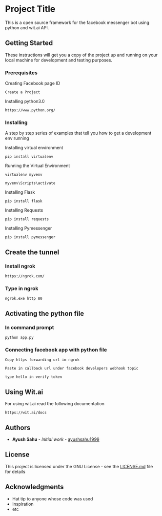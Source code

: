 # Project Title

This is a open source framework for the facebook messenger bot using python and wit.ai API.
## Getting Started

These instructions will get you a copy of the project up and running on your local machine for development and testing purposes.
### Prerequisites

Creating Facebook page ID

```
Create a Project
```
Installing python3.0

```
https://www.python.org/
```


### Installing

A step by step series of examples that tell you how to get a development env running

Installing virtual environment

```
pip install virtualenv
```
Running the Virtual Environment

```
virtualenv myvenv
```
```
myvenv\Scripts\activate
```

Installing Flask

```
pip install flask
```

Installing Requests

```
pip install requests
```

Installing Pymessenger

```
pip install pymessenger
```

## Create the tunnel

### Install ngrok

```
https://ngrok.com/
```

### Type in ngrok

```
ngrok.exe http 80
```

## Activating the python file

### In command prompt
```
python app.py

```
### Connecting facebook app with python file
```
Copy https forwarding url in ngrok
```
```
Paste in callback url under facebook developers webhook topic
```
```
type hello in verify token
```
## Using Wit.ai

For using wit.ai read the following documentation

```
https://wit.ai/docs
```

## Authors

* **Ayush Sahu** - *Initial work* - [ayushsahu1999](https://github.com/ayushsahu1999)

## License

This project is licensed under the GNU License - see the [LICENSE.md](https://github.com/ayushsahu1999/facebook-messenger-bot/LICENSE/) file for details

## Acknowledgments

* Hat tip to anyone whose code was used
* Inspiration
* etc
